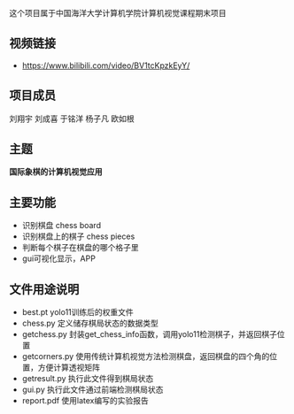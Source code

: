 
这个项目属于中国海洋大学计算机学院计算机视觉课程期末项目

## 视频链接
- https://www.bilibili.com/video/BV1tcKpzkEyY/

## 项目成员
刘翔宇
刘成喜
于铭洋
杨子凡
欧如根

## 主题
**国际象棋的计算机视觉应用**

## 主要功能
- 识别棋盘 chess board
- 识别棋盘上的棋子 chess pieces
- 判断每个棋子在棋盘的哪个格子里
- gui可视化显示，APP
## 文件用途说明
- best.pt yolo11训练后的权重文件
- chess.py 定义储存棋局状态的数据类型
- getchess.py 封装get_chess_info函数，调用yolo11检测棋子，并返回棋子位置
- getcorners.py 使用传统计算机视觉方法检测棋盘，返回棋盘的四个角的位置，方便计算透视矩阵
- getresult.py 执行此文件得到棋局状态
- gui.py 执行此文件通过前端检测棋局状态
- report.pdf 使用latex编写的实验报告
  


